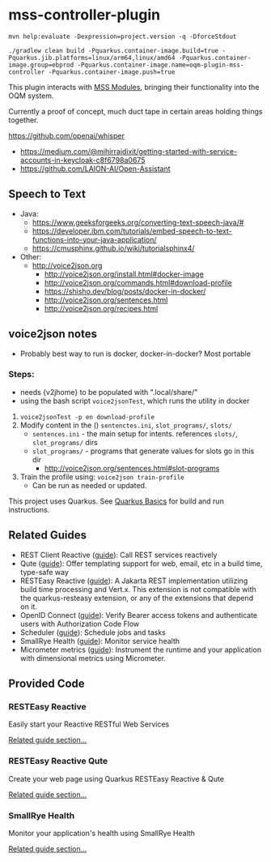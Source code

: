 # mss-controller-plugin


`mvn help:evaluate -Dexpression=project.version -q -DforceStdout`




`./gradlew clean build -Pquarkus.container-image.build=true -Pquarkus.jib.platforms=linux/arm64,linux/amd64 -Pquarkus.container-image.group=ebprod -Pquarkus.container-image.name=oqm-plugin-mss-controller -Pquarkus.container-image.push=true`

This plugin interacts with [MSS Modules](../../../hardware/mss), bringing their functionality into the OQM system.

Currently a proof of concept, much duct tape in certain areas holding things together.

https://github.com/openai/whisper


 - https://medium.com/@mihirrajdixit/getting-started-with-service-accounts-in-keycloak-c8f6798a0675
 - https://github.com/LAION-AI/Open-Assistant


## Speech to Text

 - Java:
   - https://www.geeksforgeeks.org/converting-text-speech-java/#
   - https://developer.ibm.com/tutorials/embed-speech-to-text-functions-into-your-java-application/
   - https://cmusphinx.github.io/wiki/tutorialsphinx4/
 - Other:
   - http://voice2json.org
     - http://voice2json.org/install.html#docker-image
     - http://voice2json.org/commands.html#download-profile
     - https://shisho.dev/blog/posts/docker-in-docker/
     - http://voice2json.org/sentences.html
     - http://voice2json.org/recipes.html


## voice2json notes

 - Probably best way to run is docker, docker-in-docker? Most portable

### Steps:


- needs {v2jhome} to be populated with ".local/share/"
- using the bash script `voice2jsonTest`, which runs the utility in docker

 1. `voice2jsonTest -p en download-profile`
 1. Modify content in the () `sentenctes.ini`, `slot_programs/`, `slots/`
    - `sentences.ini` - the main setup for intents. references `slots/`, `slot_programs/` dirs
    - `slot_programs/` - programs that generate values for slots go in this dir
      - http://voice2json.org/sentences.html#slot-programs
 1. Train the profile using: `voice2json train-profile`
    - Can be run as needed or updated. 

















This project uses Quarkus. See [Quarkus Basics](../../docs/QuarkusBasics.md) for build and run instructions.

## Related Guides

- REST Client Reactive ([guide](https://quarkus.io/guides/rest-client-reactive)): Call REST services reactively
- Qute ([guide](https://quarkus.io/guides/qute)): Offer templating support for web, email, etc in a build time, type-safe way
- RESTEasy Reactive ([guide](https://quarkus.io/guides/resteasy-reactive)): A Jakarta REST implementation utilizing build time processing and Vert.x. This extension is not compatible with the quarkus-resteasy extension, or any of the extensions that depend on it.
- OpenID Connect ([guide](https://quarkus.io/guides/security-openid-connect)): Verify Bearer access tokens and authenticate users with Authorization Code Flow
- Scheduler ([guide](https://quarkus.io/guides/scheduler)): Schedule jobs and tasks
- SmallRye Health ([guide](https://quarkus.io/guides/smallrye-health)): Monitor service health
- Micrometer metrics ([guide](https://quarkus.io/guides/micrometer)): Instrument the runtime and your application with dimensional metrics using Micrometer.

## Provided Code

### RESTEasy Reactive

Easily start your Reactive RESTful Web Services

[Related guide section...](https://quarkus.io/guides/getting-started-reactive#reactive-jax-rs-resources)

### RESTEasy Reactive Qute

Create your web page using Quarkus RESTEasy Reactive & Qute

[Related guide section...](https://quarkus.io/guides/qute#type-safe-templates)

### SmallRye Health

Monitor your application's health using SmallRye Health

[Related guide section...](https://quarkus.io/guides/smallrye-health)
